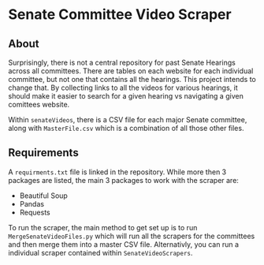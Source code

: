 # Senate Committee Video Scraper

## About

Surprisingly, there is not a central repository for past Senate Hearings across all committees. There are tables on each website for each individual
committee, but not one that contains all the hearings. This project intends to change that. By collecting links to all the videos for various hearings, 
it should make it easier to search for a given hearing vs navigating a given comittees website. 

Within `senateVideos`, there is a CSV file for each major Senate committee, along with `MasterFile.csv` which is a combination of all those other files. 

## Requirements

A `requirments.txt` file is linked in the repository. While more then 3 packages are listed, the main 3 packages
to work with the scraper are:

* Beautiful Soup
* Pandas
* Requests

To run the scraper, the main method to get set up is to run `MergeSenateVideoFiles.py` which will run all the scrapers for the committees and then merge them into
a master CSV file. Alternativly, you can run a individual scraper contained within `SenateVideoScrapers`.